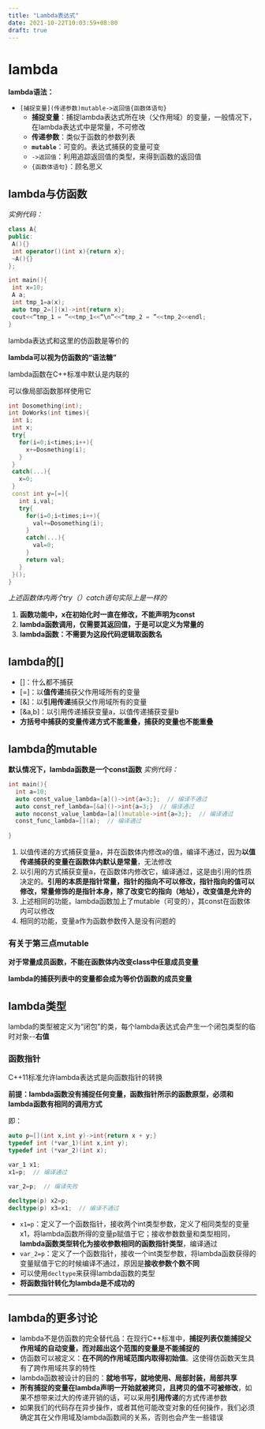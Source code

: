```yaml
---
title: "Lambda表达式"
date: 2021-10-22T10:03:59+08:00
draft: true
---
```


# lambda

**lambda语法：**

* `[捕捉变量](传递参数)mutable->返回值{函数体语句}`
  * **捕捉变量**：捕捉lambda表达式所在块（父作用域）的变量，一般情况下，在lambda表达式中是常量，不可修改
  * **传递参数**：类似于函数的参数列表
  * **`mutable`**：可变的。表达式捕获的变量可变
  * `->返回值`：利用追踪返回值的类型，来得到函数的返回值
  * `{函数体语句}`：顾名思义

## lambda与仿函数

*实例代码：*

 ```C++
class A{
public:
  A(){}
  int operator()(int x){return x};
  ~A(){}
};

int main(){
  int x=10;
  A a;
  int tmp_1=a(x);
  auto tmp_2=[](x)->int{return x};
  cout<<“tmp_1 = ”<<tmp_1<<“\n”<<“tmp_2 = ”<<tmp_2<<endl;
}
 ```

 lambda表达式和这里的仿函数是等价的

 **lambda可以视为仿函数的“语法糖”**

 lambda函数在C++标准中默认是内联的

 可以像局部函数那样使用它

 ```C++
int Dosomething(int);
int DoWorks(int times){
  int i;
  int x;
  try{
    for(i=0;i<times;i++){
      x+=Dosmething(i);
    }
  }
  catch(...){
    x=0;
  }
  const int y=[=]{
    int i,val;
    try{
      for(i=0;i<times;i++){
        val+=Dosomething(i);
      }
      catch(...){
        val=0;
      }
      return val;
    }
  }();
}
 ```

 *上述函数体内两个try（）catch语句实际上是一样的*

  1. **函数功能中，x在初始化时一直在修改，不能声明为const**
  2. **lambda函数调用，仅需要其返回值，于是可以定义为常量的**
  3. **lambda函数：不需要为这段代码逻辑取函数名**

## lambda的[]

* []：什么都不捕获
* [=]：以**值传递**捕获父作用域所有的变量
* [&]：以**引用传递**捕获父作用域所有的变量
* [&a,b]：以引用传递捕获变量a，以值传递捕获变量b
* **方括号中捕获的变量传递方式不能重叠，捕获的变量也不能重叠**

## lambda的mutable

**默认情况下，lambda函数是一个const函数**
*实例代码：*

```C++
int main(){
  int a=10;
  auto const_value_lambda=[a]()->int{a=3;};  // 编译不通过
  auto const_ref_lambda=[&a]()->int{a=3;}  // 编译通过
  auto noconst_value_lambda=[a]()mutable->int{a=3;};  // 编译通过
  const_func_lambda=[](a);  // 编译通过
  
}
```

1. 以值传递的方式捕获变量a，并在函数体内修改a的值，编译不通过，因为**以值传递捕获的变量在函数体内默认是常量**，无法修改
2. 以引用的方式捕获变量a，在函数体内修改它，编译通过，这是由引用的性质决定的。**引用的本质是指针常量，指针的指向不可以修改，指针指向的值可以修改，常量修饰的是指针本身，除了改变它的指向（地址），改变值是允许的**
3. 上述相同的功能，lambda函数加上了mutable（可变的），其const在函数体内可以修改
4. 相同的功能，变量a作为函数参数传入是没有问题的

### 有关于第三点mutable

**对于常量成员函数，不能在函数体内改变class中任意成员变量**

**lambda的捕获列表中的变量都会成为等价仿函数的成员变量**



## lambda类型

lambda的类型被定义为“闭包”的类，每个lambda表达式会产生一个闭包类型的临时对象--**右值**

### 函数指针

C++11标准允许lambda表达式是向函数指针的转换

**前提：lambda函数没有捕捉任何变量，函数指针所示的函数原型，必须和lambda函数有相同的调用方式**

即：

```C++
auto p=[](int x,int y)->int{return x + y;}
typedef int (*var_1)(int x,int y);
typedef int (*var_2)(int x);

var_1 x1;
x1=p;  // 编译通过

var_2=p;  // 编译失败

decltype(p) x2=p;
decltype(p) x3=x1;  // 编译不通过

```

* `x1=p`：定义了一个函数指针，接收两个int类型参数，定义了相同类型的变量x1，将lambda函数所得的变量p赋值于它；接收参数数量和类型相同，**lambda函数类型转化为接收参数相同的函数指针类型**，编译通过
* `var_2=p`：定义了一个函数指针，接收一个int类型参数，将lambda函数获得的变量赋值于它的时候编译不通过，原因是**接收参数个数不同**
* 可以使用`decltype`来获得lambda函数的类型
* **将函数指针转化为lambda是不成功的**

---

## lambda的更多讨论

* lambda不是仿函数的完全替代品：在现行C++标准中，**捕捉列表仅能捕捉父作用域的自动变量，而对超出这个范围的变量是不能捕捉的**
* 仿函数可以被定义：**在不同的作用域范围内取得初始值**。这使得仿函数天生具有了跨作用域共享的特性
* lambda函数被设计的目的：**就地书写，就地使用、局部封装，局部共享**
* **所有捕捉的变量在lambda声明一开始就被拷贝，且拷贝的值不可被修改**，如果不想带来过大的传递开销的话，可以采用**引用传递**的方式传递参数
* 如果我们的代码存在异步操作，或者其他可能改变对象的任何操作，我们必须确定其在父作用域及lambda函数间的关系，否则也会产生一些错误



